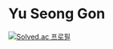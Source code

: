 # Yu Seong Gon

[![Solved.ac
프로필](http://mazassumnida.wtf/api/generate_badge?boj=qpple6)](https://solved.ac/qpple6)
